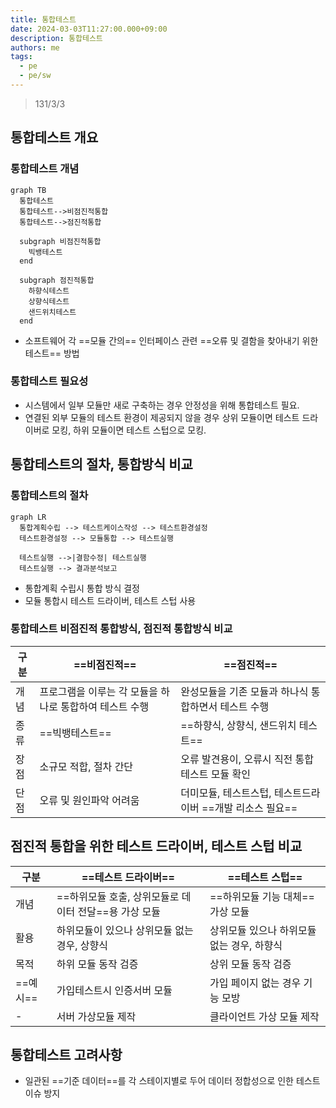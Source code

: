 ```yaml
---
title: 통합테스트
date: 2024-03-03T11:27:00.000+09:00
description: 통합테스트
authors: me
tags:
  - pe
  - pe/sw
---
```


> 131/3/3

## 통합테스트 개요

### 통합테스트 개념

```mermaid
graph TB
  통합테스트
  통합테스트-->비점진적통합
  통합테스트-->점진적통합

  subgraph 비점진적통합
    빅뱅테스트
  end

  subgraph 점진적통합
    하향식테스트
    상향식테스트
    샌드위치테스트
  end
```

- 소프트웨어 각 ==모듈 간의== 인터페이스 관련 ==오류 및 결함을 찾아내기 위한 테스트== 방법

### 통합테스트 필요성

- 시스템에서 일부 모듈만 새로 구축하는 경우 안정성을 위해 통합테스트 필요.
- 연결된 외부 모듈의 테스트 환경이 제공되지 않을 경우 상위 모듈이면 테스트 드라이버로 모킹, 하위 모듈이면 테스트 스텁으로 모킹.

## 통합테스트의 절차, 통합방식 비교

### 통합테스트의 절차

```mermaid
graph LR
  통합계획수립 --> 테스트케이스작성 --> 테스트환경설정
  테스트환경설정 --> 모듈통합 --> 테스트실행

  테스트실행 -->|결함수정| 테스트실행
  테스트실행 --> 결과분석보고
```

- 통합계획 수립시 통합 방식 결정
- 모듈 통합시 테스트 드라이버, 테스트 스텁 사용

### 통합테스트 비점진적 통합방식, 점진적 통합방식 비교

| 구분 | ==비점진적==                                                | ==점진적==                                                |
| ---- | ------------------------------------------------------- | ----------------------------------------------------- |
| 개념 | 프로그램을 이루는 각 모듈을 하나로 통합하여 테스트 수행 | 완성모듈을 기존 모듈과 하나식 통합하면서 테스트 수행  |
| 종류 | ==빅뱅테스트==                                              | ==하향식, 상향식, 샌드위치 테스트==                       |
| 장점 | 소규모 적합, 절차 간단                                  | 오류 발견용이, 오류시 직전 통합테스트 모듈 확인       |
| 단점 | 오류 및 원인파악 어려움                                 | 더미모듈, 테스트스텁, 테스트드라이버 ==개발 리소스 필요== |

## 점진적 통합을 위한 테스트 드라이버, 테스트 스텁 비교

| 구분 | ==테스트 드라이버==                                   | ==테스트 스텁==                                |
| ---- | ------------------------------------------------- | ------------------------------------------ |
| 개념 | ==하위모듈 호출, 상위모듈로 데이터 전달==용 가상 모듈 | ==하위모듈 기능 대체== 가상 모듈               |
| 활용 | 하위모듈이 있으나 상위모듈 없는 경우, 상향식      | 상위모듈 있으나 하위모듈 없는 경우, 하향식 |
| 목적 | 하위 모듈 동작 검증                               | 상위 모듈 동작 검증                        |
| ==예시== | 가입테스트시 인증서버 모듈                        | 가입 페이지 없는 경우 기능 모방            |
| -    | 서버 가상모듈 제작                                | 클라이언트 가상 모듈 제작                  |

## 통합테스트 고려사항

- 일관된 ==기준 데이터==를 각 스테이지별로 두어 데이터 정합성으로 인한 테스트 이슈 방지
